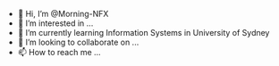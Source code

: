 - 👋 Hi, I’m @Morning-NFX
- 👀 I’m interested in ...
- 🌱 I’m currently learning Information Systems in University of Sydney
- 💞️ I’m looking to collaborate on ...
- 📫 How to reach me ...

<!---
Morning-NFX/Morning-NFX is a ✨ special ✨ repository because its `README.md` (this file) appears on your GitHub profile.
You can click the Preview link to take a look at your changes.
--->
